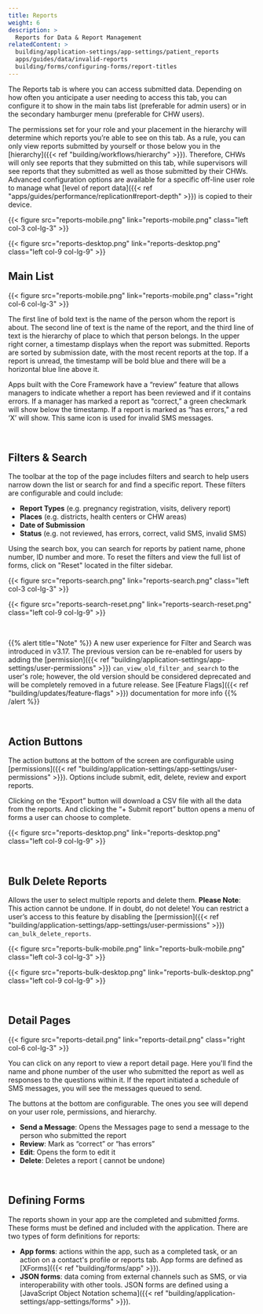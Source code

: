 ```yaml
---
title: Reports
weight: 6
description: >
  Reports for Data & Report Management
relatedContent: >
  building/application-settings/app-settings/patient_reports
  apps/guides/data/invalid-reports
  building/forms/configuring-forms/report-titles
---
```


The Reports tab is where you can access submitted data. Depending on how often you anticipate a user needing to access this tab, you can configure it to show in the main tabs list (preferable for admin users) or in the secondary hamburger menu (preferable for CHW users). 

The permissions set for your role and your placement in the hierarchy will determine which reports you’re able to see on this tab. As a rule, you can only view reports submitted by yourself or those below you in the [hierarchy]({{< ref "building/workflows/hierarchy" >}}). Therefore, CHWs will only see reports that they submitted on this tab, while supervisors will see reports that they submitted as well as those submitted by their CHWs. Advanced configuration options are available for a specific off-line user role to manage what [level of report data]({{< ref "apps/guides/performance/replication#report-depth" >}}) is copied to their device. 

{{< figure src="reports-mobile.png" link="reports-mobile.png" class="left col-3 col-lg-3" >}}

{{< figure src="reports-desktop.png" link="reports-desktop.png" class="left col-9 col-lg-9" >}}

## Main List

{{< figure src="reports-mobile.png" link="reports-mobile.png" class="right col-6 col-lg-3" >}}

The first line of bold text is the name of the person whom the report is about. The second line of text is the name of the report, and the third line of text is the hierarchy of place to which that person belongs. In the upper right corner, a timestamp displays when the report was submitted. Reports are sorted by submission date, with the most recent reports at the top. If a report is unread, the timestamp will be bold blue and there will be a horizontal blue line above it. 

Apps built with the Core Framework have a “review” feature that allows managers to indicate whether a report has been reviewed and if it contains errors. If a manager has marked a report as “correct,” a green checkmark will show below the timestamp. If a report is marked as “has errors,” a red ‘X’ will show. This same icon is used for invalid SMS messages.

<br clear="all">


## Filters & Search

The toolbar at the top of the page includes filters and search to help users narrow down the list or search for and find a specific report. These filters are configurable and could include:

- **Report Types** (e.g. pregnancy registration, visits, delivery report)
- **Places** (e.g. districts, health centers or CHW areas)
- **Date of Submission**
- **Status** (e.g. not reviewed, has errors, correct, valid SMS, invalid SMS)

Using the search box, you can search for reports by patient name, phone number, ID number and more. To reset the filters and view the full list of forms, click on "Reset" located in the filter sidebar.

{{< figure src="reports-search.png" link="reports-search.png" class="left col-3 col-lg-3" >}}

{{< figure src="reports-search-reset.png" link="reports-search-reset.png" class="left col-9 col-lg-9" >}}

<br clear="all">

{{% alert title="Note" %}} A new user experience for Filter and Search was introduced in v3.17. The previous version can be re-enabled for users by adding the [permission]({{< ref "building/application-settings/app-settings/user-permissions" >}}) `can_view_old_filter_and_search` to the user's role; however, the old version should be considered deprecated and will be completely removed in a future release. See [Feature Flags]({{< ref "building/updates/feature-flags" >}}) documentation for more info {{% /alert %}}

<br clear="all">


## Action Buttons

The action buttons at the bottom of the screen are configurable using [permissions]({{< ref "building/application-settings/app-settings/user-permissions" >}}). Options include submit, edit, delete, review and export reports.

Clicking on the “Export” button will download a CSV file with all the data from the reports. And clicking the “+ Submit report” button opens a menu of forms a user can choose to complete.

{{< figure src="reports-desktop.png" link="reports-desktop.png" class="left col-9 col-lg-9" >}}

<br clear="all">

## Bulk Delete Reports

Allows the user to select multiple reports and delete them. **Please Note**: This action cannot be undone. If in doubt, do not delete! You can restrict a user’s access to this feature by disabling the [permission]({{< ref "building/application-settings/app-settings/user-permissions" >}}) `can_bulk_delete_reports`.

{{< figure src="reports-bulk-mobile.png" link="reports-bulk-mobile.png" class="left col-3 col-lg-3" >}}

{{< figure src="reports-bulk-desktop.png" link="reports-bulk-desktop.png" class="left col-9 col-lg-9" >}}

<br clear="all">


## Detail Pages

{{< figure src="reports-detail.png" link="reports-detail.png" class="right col-6 col-lg-3" >}}

You can click on any report to view a report detail page. Here you'll find the name and phone number of the user who submitted the report as well as responses to the questions within it. If the report initiated a schedule of SMS messages, you will see the messages queued to send.

The buttons at the bottom are configurable. The ones you see will depend on your user role, permissions, and hierarchy. 

- **Send a Message**​: Opens the Messages page to send a message to the person who submitted the report
- **Review**: Mark as “correct” or “has errors”
- **Edit**: Opens the form to edit it
- **Delete**: Deletes a report ( cannot be undone)

<br clear="all">


## Defining Forms

The reports shown in your app are the completed and submitted *forms*. These forms must be defined and included with the application. There are two types of form definitions for reports:
- **App forms**: actions within the app, such as a completed task, or an action on a contact's profile or reports tab. App forms are defined as [XForms]({{< ref "building/forms/app" >}}).
- **JSON forms**: data coming from external channels such as SMS, or via interoperability with other tools. JSON forms are defined using a [JavaScript Object Notation schema]({{< ref "building/application-settings/app-settings/forms" >}}). 


